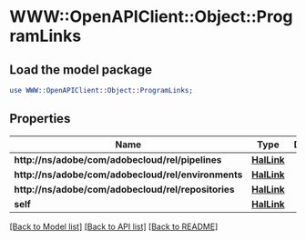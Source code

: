 # WWW::OpenAPIClient::Object::ProgramLinks

## Load the model package
```perl
use WWW::OpenAPIClient::Object::ProgramLinks;
```

## Properties
Name | Type | Description | Notes
------------ | ------------- | ------------- | -------------
**http://ns/adobe/com/adobecloud/rel/pipelines** | [**HalLink**](HalLink.md) |  | [optional] 
**http://ns/adobe/com/adobecloud/rel/environments** | [**HalLink**](HalLink.md) |  | [optional] 
**http://ns/adobe/com/adobecloud/rel/repositories** | [**HalLink**](HalLink.md) |  | [optional] 
**self** | [**HalLink**](HalLink.md) |  | [optional] 

[[Back to Model list]](../README.md#documentation-for-models) [[Back to API list]](../README.md#documentation-for-api-endpoints) [[Back to README]](../README.md)


